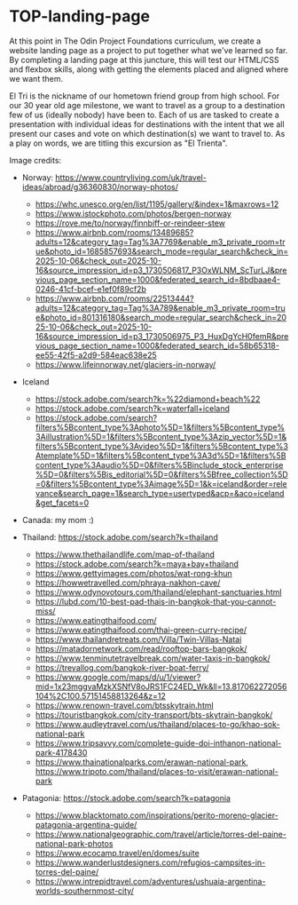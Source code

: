 # TOP-landing-page
At this point in The Odin Project Foundations curriculum, we create a website landing page as a project to put together what we've learned so far.  By completing a landing page at this juncture, this will test our HTML/CSS and flexbox skills, along with getting the elements placed and aligned where we want them.

El Tri is the nickname of our hometown friend group from high school.  For our 30 year old age milestone, we want to travel as a group to a destination few of us (ideally nobody) have been to.  Each of us are tasked to create a presentation with individual ideas for destinations with the intent that we all present our cases and vote on which destination(s) we want to travel to.  As a play on words, we are titling this excursion as "El Trienta".

Image credits:
- Norway: https://www.countryliving.com/uk/travel-ideas/abroad/g36360830/norway-photos/
    - https://whc.unesco.org/en/list/1195/gallery/&index=1&maxrows=12
    - https://www.istockphoto.com/photos/bergen-norway
    - https://rove.me/to/norway/finnbiff-or-reindeer-stew
    - https://www.airbnb.com/rooms/13489685?adults=12&category_tag=Tag%3A7769&enable_m3_private_room=true&photo_id=1685857693&search_mode=regular_search&check_in=2025-10-06&check_out=2025-10-16&source_impression_id=p3_1730506817_P3OxWLNM_ScTurLJ&previous_page_section_name=1000&federated_search_id=8bdbaae4-0246-41cf-bcef-e1ef0f89cf2b
    - https://www.airbnb.com/rooms/22513444?adults=12&category_tag=Tag%3A789&enable_m3_private_room=true&photo_id=801316180&search_mode=regular_search&check_in=2025-10-06&check_out=2025-10-16&source_impression_id=p3_1730506975_P3_HuxDgYcH0femR&previous_page_section_name=1000&federated_search_id=58b65318-ee55-42f5-a2d9-584eac638e25
    - https://www.lifeinnorway.net/glaciers-in-norway/

- Iceland
    - https://stock.adobe.com/search?k=%22diamond+beach%22
    - https://stock.adobe.com/search?k=waterfall+iceland
    - https://stock.adobe.com/search?filters%5Bcontent_type%3Aphoto%5D=1&filters%5Bcontent_type%3Aillustration%5D=1&filters%5Bcontent_type%3Azip_vector%5D=1&filters%5Bcontent_type%3Avideo%5D=1&filters%5Bcontent_type%3Atemplate%5D=1&filters%5Bcontent_type%3A3d%5D=1&filters%5Bcontent_type%3Aaudio%5D=0&filters%5Binclude_stock_enterprise%5D=0&filters%5Bis_editorial%5D=0&filters%5Bfree_collection%5D=0&filters%5Bcontent_type%3Aimage%5D=1&k=iceland&order=relevance&search_page=1&search_type=usertyped&acp=&aco=iceland&get_facets=0
    
- Canada: my mom :)
- Thailand: https://stock.adobe.com/search?k=thailand
    - https://www.thethailandlife.com/map-of-thailand
    - https://stock.adobe.com/search?k=maya+bay+thailand
    - https://www.gettyimages.com/photos/wat-rong-khun
    - https://howwetravelled.com/phraya-nakhon-cave/
    - https://www.odynovotours.com/thailand/elephant-sanctuaries.html
    - https://lubd.com/10-best-pad-thais-in-bangkok-that-you-cannot-miss/
    - https://www.eatingthaifood.com/
    - https://www.eatingthaifood.com/thai-green-curry-recipe/
    - https://www.thailandretreats.com/Villa/Twin-Villas-Natai
    - https://matadornetwork.com/read/rooftop-bars-bangkok/
    - https://www.tenminutetravelbreak.com/water-taxis-in-bangkok/
    - https://trevallog.com/bangkok-river-boat-ferry/
    - https://www.google.com/maps/d/u/1/viewer?mid=1x23mggvaMzkXSNfV8oJRS1FC24ED_Wk&ll=13.817062272056104%2C100.57151458813264&z=12
    - https://www.renown-travel.com/btsskytrain.html
    - https://touristbangkok.com/city-transport/bts-skytrain-bangkok/
    - https://www.audleytravel.com/us/thailand/places-to-go/khao-sok-national-park
    - https://www.tripsavvy.com/complete-guide-doi-inthanon-national-park-4178430
    - https://www.thainationalparks.com/erawan-national-park, https://www.tripoto.com/thailand/places-to-visit/erawan-national-park 
- Patagonia: https://stock.adobe.com/search?k=patagonia
    - https://www.blacktomato.com/inspirations/perito-moreno-glacier-patagonia-argentina-guide/
    - https://www.nationalgeographic.com/travel/article/torres-del-paine-national-park-photos
    - https://www.ecocamp.travel/en/domes/suite
    - https://www.wanderlustdesigners.com/refugios-campsites-in-torres-del-paine/
    - https://www.intrepidtravel.com/adventures/ushuaia-argentina-worlds-southernmost-city/